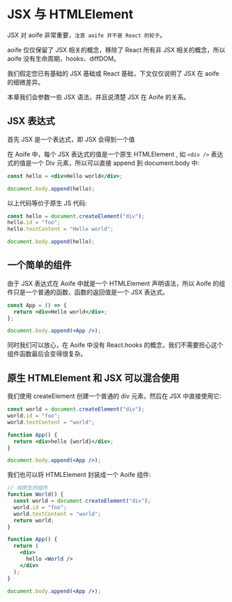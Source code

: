 # JSX 与 HTMLElement

JSX 对 aoife 非常重要，`注意 aoife 并不是 React 的轮子`。

aoife 仅仅保留了 JSX 相关的概念，移除了 React 所有非 JSX 相关的概念，所以 aoife 没有生命周期，hooks、diffDOM。

我们假定您已有基础的 JSX 基础或 React 基础，下文仅仅说明了 JSX 在 aoife 的细微差异。

本章我们会参数一些 JSX 语法，并且说清楚 JSX 在 Aoife 的关系。

## JSX 表达式

首先 JSX 是一个表达式，即 JSX 会得到一个值

在 Aoife 中，每个 JSX 表达式的值是一个原生 HTMLElement , 如 `<div />` 表达式的值是一个 Div 元素，所以可以直接 append 到 document.body 中:

```jsx
const hello = <div>Hello world</div>;

document.body.append(hello);
```

以上代码等价于原生 JS 代码:

```jsx
const hello = document.createElement("div");
hello.id = "foo";
hello.textContent = "Hello world";

document.body.append(hello);
```

## 一个简单的组件

由于 JSX 表达式在 Aoife 中就是一个 HTMLElement 声明语法，所以 Aoife 的组件只是一个普通的函数，函数的返回值是一个 JSX 表达式。

```jsx
const App = () => {
  return <div>Hello world</div>;
};

document.body.append(<App />);
```

同时我们可以放心，在 Aoife 中没有 React.hooks 的概念，我们不需要担心这个组件函数最后会变得很复杂。

## 原生 HTMLElement 和 JSX 可以混合使用

我们使用 createElement 创建一个普通的 div 元素，然后在 JSX 中直接使用它:

```jsx
const world = document.createElement("div");
world.id = "foo";
world.textContent = "world";

function App() {
  return <div>hello {world}</div>;
}

document.body.append(<App />);
```

我们也可以将 HTMLElement 封装成一个 Aoife 组件:

```jsx
// 纯原生的组件
function World() {
  const world = document.createElement("div");
  world.id = "foo";
  world.textContent = "world";
  return world;
}

function App() {
  return (
    <div>
      hello <World />
    </div>
  );
}

document.body.append(<App />);
```
